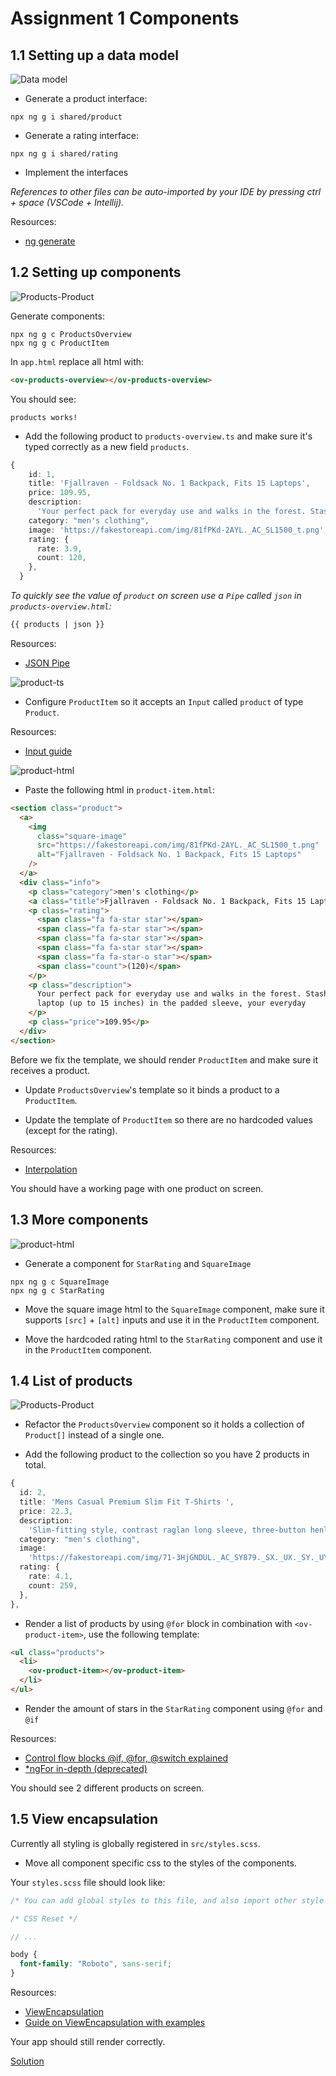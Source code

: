 # Assignment 1 Components

## 1.1 Setting up a data model

![Data model](../assets/data-model.png)

- Generate a product interface:

```
npx ng g i shared/product
```

- Generate a rating interface:

```
npx ng g i shared/rating
```

- Implement the interfaces

_References to other files can be auto-imported by your IDE by pressing ctrl + space (VSCode + Intellij)._

Resources:
- [ng generate](https://angular.dev/cli/generate)

## 1.2 Setting up components

![Products-Product](../assets/products-product.png)

Generate components:

```
npx ng g c ProductsOverview
npx ng g c ProductItem
```

In `app.html` replace all html with:

```html
<ov-products-overview></ov-products-overview>
```

You should see:
```
products works!
```

- Add the following product to `products-overview.ts` and make sure it's typed correctly as a new field `products`.

```typescript
{
    id: 1,
    title: 'Fjallraven - Foldsack No. 1 Backpack, Fits 15 Laptops',
    price: 109.95,
    description:
      'Your perfect pack for everyday use and walks in the forest. Stash your laptop (up to 15 inches) in the padded sleeve, your everyday',
    category: "men's clothing",
    image: 'https://fakestoreapi.com/img/81fPKd-2AYL._AC_SL1500_t.png',
    rating: {
      rate: 3.9,
      count: 120,
    },
  }
```

_To quickly see the value of `product` on screen use a `Pipe` called `json` in `products-overview.html`:_

```html
{{ products | json }}
```

Resources:
- [JSON Pipe](https://angular.io/api/common/JsonPipe)

![product-ts](../assets/product-item-ts.png)

- Configure `ProductItem` so it accepts an `Input` called `product` of type `Product`.

Resources:
- [Input guide](https://angular.dev/guide/components/inputs)

![product-html](../assets/product-plain-html.png)

- Paste the following html in `product-item.html`:

```html
<section class="product">
  <a>
    <img
      class="square-image"
      src="https://fakestoreapi.com/img/81fPKd-2AYL._AC_SL1500_t.png"
      alt="Fjallraven - Foldsack No. 1 Backpack, Fits 15 Laptops"
    />
  </a>
  <div class="info">
    <p class="category">men's clothing</p>
    <a class="title">Fjallraven - Foldsack No. 1 Backpack, Fits 15 Laptops</a>
    <p class="rating">
      <span class="fa fa-star star"></span>
      <span class="fa fa-star star"></span>
      <span class="fa fa-star star"></span>
      <span class="fa fa-star star"></span>
      <span class="fa fa-star-o star"></span>
      <span class="count">(120)</span>
    </p>
    <p class="description">
      Your perfect pack for everyday use and walks in the forest. Stash your
      laptop (up to 15 inches) in the padded sleeve, your everyday
    </p>
    <p class="price">109.95</p>
  </div>
</section>
```

Before we fix the template, we should render `ProductItem` and make sure it receives a product.

- Update `ProductsOverview`'s template so it binds a product to a `ProductItem`.

- Update the template of `ProductItem` so there are no hardcoded values (except for the rating).

Resources:
- [Interpolation](https://angular.dev/guide/templates/binding#render-dynamic-text-with-text-interpolation)

You should have a working page with one product on screen.

## 1.3 More components

![product-html](../assets/product-html-components.png)

- Generate a component for `StarRating` and `SquareImage`
```
npx ng g c SquareImage
npx ng g c StarRating
```

- Move the square image html to the `SquareImage` component, make sure it supports `[src]` + `[alt]` inputs
 and use it in the `ProductItem` component.

- Move the hardcoded rating html to the `StarRating` component and use it in the `ProductItem` component.

## 1.4 List of products

![Products-Product](../assets/products-product.png)

- Refactor the `ProductsOverview` component so it holds a collection of `Product[]` instead of a single one.

- Add the following product to the collection so you have 2 products in total.

```typescript
{
  id: 2,
  title: 'Mens Casual Premium Slim Fit T-Shirts ',
  price: 22.3,
  description:
    'Slim-fitting style, contrast raglan long sleeve, three-button henley placket, light weight & soft fabric for breathable and comfortable wearing. And Solid stitched shirts with round neck made for durability and a great fit for casual fashion wear and diehard baseball fans. The Henley style round neckline includes a three-button placket.',
  category: "men's clothing",
  image:
    'https://fakestoreapi.com/img/71-3HjGNDUL._AC_SY879._SX._UX._SY._UY_t.png',
  rating: {
    rate: 4.1,
    count: 259,
  },
},
```


- Render a list of products by using `@for` block in combination with `<ov-product-item>`, use the following template:

```html
<ul class="products">
  <li>
    <ov-product-item></ov-product-item>
  </li>
</ul>
```

- Render the amount of stars in the `StarRating` component using `@for` and `@if`

Resources:
- [Control flow blocks @if, @for, @switch explained](https://angular.dev/guide/templates/control-flow)
- [*ngFor in-depth (deprecated)](https://blog.angular-university.io/angular-2-ngfor/)

You should see 2 different products on screen.

## 1.5 View encapsulation
Currently all styling is globally registered in `src/styles.scss`.

- Move all component specific css to the styles of the components.

Your `styles.scss` file should look like:

```scss
/* You can add global styles to this file, and also import other style files */

/* CSS Reset */

// ...

body {
  font-family: "Roboto", sans-serif;
}
```

Resources:
- [ViewEncapsulation](https://angular.dev/guide/components/styling)
- [Guide on ViewEncapsulation with examples](https://angular.io/guide/view-encapsulation)

Your app should still render correctly.

[Solution](https://github.com/OpenValue-D/angular-basic-training/compare/main...assignment-1-solution)
